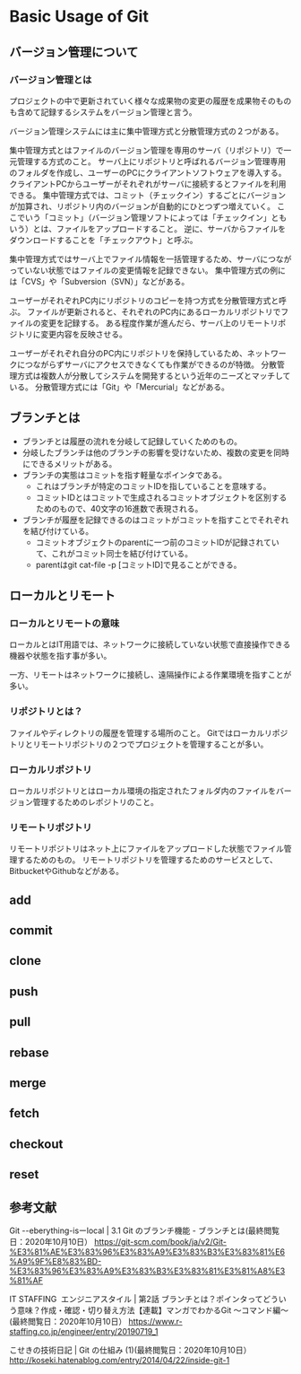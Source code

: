 # Basic Usage of Git
## バージョン管理について
### バージョン管理とは
プロジェクトの中で更新されていく様々な成果物の変更の履歴を成果物そのものも含めて記録するシステムをバージョン管理と言う。

バージョン管理システムには主に集中管理方式と分散管理方式の２つがある。

集中管理方式とはファイルのバージョン管理を専用のサーバ（リポジトリ）で一元管理する方式のこと。
サーバ上にリポジトリと呼ばれるバージョン管理専用のフォルダを作成し、ユーザーのPCにクライアントソフトウェアを導入する。
クライアントPCからユーザーがそれぞれがサーバに接続するとファイルを利用できる。
集中管理方式では、コミット（チェックイン）するごとにバージョンが加算され、リポジトリ内のバージョンが自動的にひとつずつ増えていく。
ここでいう「コミット」（バージョン管理ソフトによっては「チェックイン」ともいう）とは、ファイルをアップロードすること。
逆に、サーバからファイルをダウンロードすることを「チェックアウト」と呼ぶ。

集中管理方式ではサーバ上でファイル情報を一括管理するため、サーバにつながっていない状態ではファイルの変更情報を記録できない。
集中管理方式の例には「CVS」や「Subversion（SVN）」などがある。

ユーザーがそれぞれPC内にリポジトリのコピーを持つ方式を分散管理方式と呼ぶ。
ファイルが更新されると、それぞれのPC内にあるローカルリポジトリでファイルの変更を記録する。
ある程度作業が進んだら、サーバ上のリモートリポジトリに変更内容を反映させる。

ユーザーがそれぞれ自分のPC内にリポジトリを保持しているため、ネットワークにつながらずサーバにアクセスできなくても作業ができるのが特徴。
分散管理方式は複数人が分散してシステムを開発するという近年のニーズとマッチしている。
分散管理方式には「Git」や「Mercurial」などがある。

## ブランチとは
- ブランチとは履歴の流れを分岐して記録していくためのもの。
- 分岐したブランチは他のブランチの影響を受けないため、複数の変更を同時にできるメリットがある。
- ブランチの実態はコミットを指す軽量なポインタである。
  - これはブランチが特定のコミットIDを指していることを意味する。
  - コミットIDとはコミットで生成されるコミットオブジェクトを区別するためのもので、40文字の16進数で表現される。
- ブランチが履歴を記録できるのはコミットがコミットを指すことでそれぞれを結び付けている。
  - コミットオブジェクトのparentに一つ前のコミットIDが記録されていて、これがコミット同士を結び付けている。
  - parentはgit cat-file -p [コミットID]で見ることができる。

## ローカルとリモート
### ローカルとリモートの意味
ローカルとはIT用語では、ネットワークに接続していない状態で直接操作できる機器や状態を指す事が多い。

一方、リモートはネットワークに接続し、遠隔操作による作業環境を指すことが多い。

### リポジトリとは？
ファイルやディレクトリの履歴を管理する場所のこと。
Gitではローカルリポジトリとリモートリポジトリの２つでプロジェクトを管理することが多い。

### ローカルリポジトリ
ローカルリポジトリとはローカル環境の指定されたフォルダ内のファイルをバージョン管理するためのレポジトリのこと。

### リモートリポジトリ
リモートリポジトリはネット上にファイルをアップロードした状態でファイル管理するためのもの。
リモートリポジトリを管理するためのサービスとして、BitbucketやGithubなどがある。

## add
## commit
## clone
## push
## pull
## rebase
## merge
## fetch
## checkout
## reset

## 参考文献
Git --eberything-isーlocal | 3.1 Git のブランチ機能 - ブランチとは(最終閲覧日：2020年10月10日）
https://git-scm.com/book/ja/v2/Git-%E3%81%AE%E3%83%96%E3%83%A9%E3%83%B3%E3%83%81%E6%A9%9F%E8%83%BD-%E3%83%96%E3%83%A9%E3%83%B3%E3%83%81%E3%81%A8%E3%81%AF

IT STAFFING  エンジニアスタイル | 第2話 ブランチとは？ポインタってどういう意味？作成・確認・切り替え方法【連載】マンガでわかるGit ～コマンド編～(最終閲覧日：2020年10月10日）
https://www.r-staffing.co.jp/engineer/entry/20190719_1

こせきの技術日記 | Git の仕組み (1)(最終閲覧日：2020年10月10日）
http://koseki.hatenablog.com/entry/2014/04/22/inside-git-1
